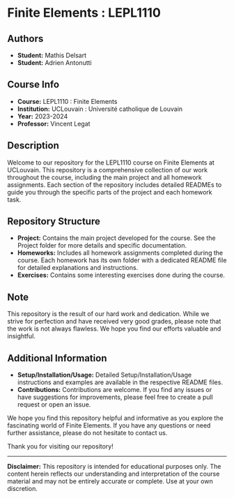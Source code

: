 # Finite Elements : LEPL1110

## Authors

- **Student:** Mathis Delsart
- **Student:** Adrien Antonutti

## Course Info

- **Course:** LEPL1110 : Finite Elements
- **Institution:** UCLouvain : Université catholique de Louvain
- **Year:** 2023-2024
- **Professor:** Vincent Legat

## Description

Welcome to our repository for the LEPL1110 course on Finite Elements at UCLouvain. This repository is a comprehensive collection of our work throughout the course, including the main project and all homework assignments. Each section of the repository includes detailed READMEs to guide you through the specific parts of the project and each homework task.

## Repository Structure

- **Project:** Contains the main project developed for the course. See the Project folder for more details and specific documentation.
- **Homeworks:** Includes all homework assignments completed during the course. Each homework has its own folder with a dedicated README file for detailed explanations and instructions.
- **Exercises:** Contains some interesting exercises done during the course.

## Note

This repository is the result of our hard work and dedication. While we strive for perfection and have received very good grades, please note that the work is not always flawless. We hope you find our efforts valuable and insightful.

## Additional Information

- **Setup/Installation/Usage:** Detailed Setup/Installation/Usage instructions and examples are available in the respective README files.
- **Contributions:** Contributions are welcome. If you find any issues or have suggestions for improvements, please feel free to create a pull request or open an issue.

We hope you find this repository helpful and informative as you explore the fascinating world of Finite Elements. If you have any questions or need further assistance, please do not hesitate to contact us.

Thank you for visiting our repository!

---
**Disclaimer:** This repository is intended for educational purposes only. The content herein reflects our understanding and interpretation of the course material and may not be entirely accurate or complete. Use at your own discretion.
